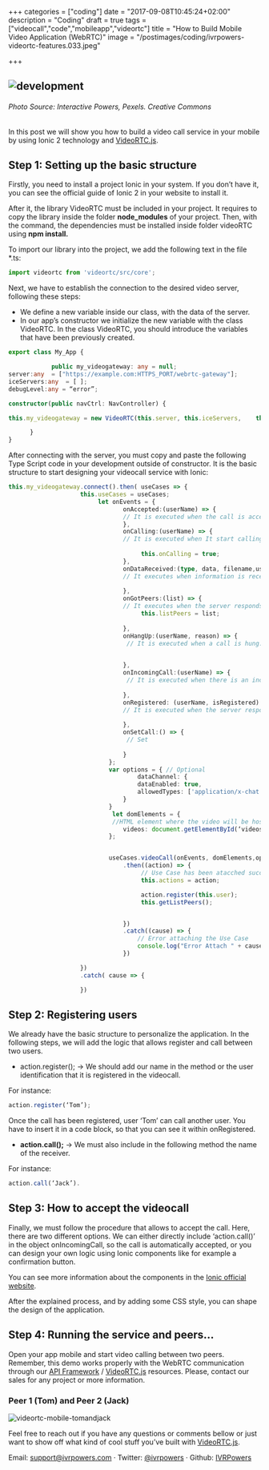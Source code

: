 +++
categories = ["coding"]
date = "2017-09-08T10:45:24+02:00"
description = "Coding"
draft = true
tags = ["videocall","code","mobileapp","videortc"]
title = "How to Build Mobile Video Application (WebRTC)"
image = "/postimages/coding/ivrpowers-videortc-features.033.jpeg"

+++


![development](/postimages/coding/ivrpowers-videortc-features.033.jpeg)
------------
###### Photo Source: Interactive Powers, Pexels. Creative Commons

In this post we will show you how to build a video call service in your mobile by using Ionic 2 technology and [VideoRTC.js](http://blog.ivrpowers.com/post/development/introducing-videortcjs-developers/).


## Step 1: Setting up the basic structure

Firstly, you need to install a project Ionic in your system. If you don’t have it, you can see the official guide of Ionic 2 in your website to install it.

After it, the library VideoRTC must be included in your project. It requires to copy the library inside the folder **node_modules** of your project. Then, with the command, the dependencies must be installed inside folder videoRTC using **npm install.**

To import our library into the project, we add the following text in the file  *.ts:
	
~~~typescript
import videortc from 'videortc/src/core';
~~~

Next, we have to establish the connection to the desired video server, following these steps: 

* We define a new variable inside our class, with the data of the server.
* In our app’s constructor we initialize the new variable with the class VideoRTC. In the class VideoRTC, you should introduce the variables that have been previously created.

~~~typescript
export class My_App {

            public my_videogateway: any = null;
server:any  = ["https://example.com:HTTPS_PORT/webrtc-gateway"];
iceServers:any  = [ ];
debugLevel:any = “error”;

constructor(public navCtrl: NavController) {

this.my_videogateway = new VideoRTC(this.server, this.iceServers,    this.debugLevel);

      }
}

~~~

After connecting with the server, you must copy and paste the following Type Script code in your development outside of constructor. It is the basic structure to start designing your videocall service with Ionic:

~~~typescript
this.my_videogateway.connect().then( useCases => {
                    this.useCases = useCases;
                         let onEvents = {
                                onAccepted:(userName) => {
                                // It is executed when the call is accepted by a user;
                                },
                                onCalling:(userName) => {
                                // It is executed when It start calling a user.
                                     
                                     this.onCalling = true;
                                },
                                onDataReceived:(type, data, filename,userName) => {
                                // It executes when information is received by the data channel.
                               
                                },
                                onGotPeers:(list) => {
                                // It executes when the server responds to the request of .getPeers ();
                                     this.listPeers = list;
                                
                                },
                                onHangUp:(userName, reason) => {
                                 // It is executed when a call is hung. (Decline)
                                      

                                },
                                onIncomingCall:(userName) => {
                                 // It is executed when there is an incoming call.
                                     
                                },
                                onRegistered: (userName, isRegistered) => {
                                // It is executed when the server responds to the action.register () method;
                                     
                                },
                                onSetCall:() => {
                                 // Set
                                      
                                }
                            };
                            var options = { // Optional
                                    dataChannel: {
                                    dataEnabled: true,
                                    allowedTypes: ['application/x-chat', 'text-plain', 'application/pdf']
                                }
                            }
                             let domElements = {
                             //HTML element where the video will be hosted.
                                videos: document.getElementById(‘videos')
                            };


                            useCases.videoCall(onEvents, domElements,options)
                                .then((action) => {
                                     // Use Case has been atacched succesfully
                                     this.actions = action;

                                     action.register(this.user);
                                     this.getListPeers();


                                })
                                .catch((cause) => {
                                    // Error attaching the Use Case
                                    console.log("Error Attach " + cause );
                                })

                    })
                    .catch( cause => {

                    })

~~~

## Step 2: Registering users

We already have the basic structure to personalize the application. In the following steps, we will add the logic that allows register and call between two users.

* action.register(); → We should add our name in the method or the user identification that it is registered in the videocall.

For instance:

~~~javascript
action.register(‘Tom’); 
~~~

Once the call has been registered, user ‘Tom’ can call another user. You have to insert it in a code block, so that you can see it within onRegistered.

* **action.call();** → We must also include in the following method the name of the receiver.

For instance:

~~~javascript
action.call(‘Jack’).
~~~

## Step 3: How to accept the videocall

Finally, we must follow the procedure that allows to accept the call. Here, there are two different options. We can either directly include ‘action.call()’ in the object onIncomingCall, so the call is automatically accepted, or you can design your own logic using Ionic components like for example a confirmation button.

You can see more information about the components in the [Ionic official website](http://ionicframework.com/docs/components/#alert-confirm).

After the explained process, and by adding some CSS style, you can shape the design of the application.

## Step 4: Running the service and peers...

Open your app mobile and start video calling between two peers. Remember, this demo works properly with the WebRTC communication through our [API Framework](http://blog.ivrpowers.com/post/products/video-rtc-api-framework/) / [VideoRTC.js](http://blog.ivrpowers.com/post/development/introducing-videortcjs-developers/) resources. Please, contact our sales for any project or more information. 

###	Peer 1 (Tom) and Peer 2 (Jack)

![videortc-mobile-tomandjack](/postimages/coding/mobile-tomandjack.png)

Feel free to reach out if you have any questions or comments bellow or just want to show off what kind of cool stuff you’ve built with [VideoRTC.js](http://blog.ivrpowers.com/post/development/introducing-videortcjs-developers/).

Email: [support@ivrpowers.com](mailto:support@ivrpowers.com) · Twitter: [@ivrpowers](https://twitter.com/ivrpowers)
 · Github: [IVRPowers](https://github.com/ivrpowers)